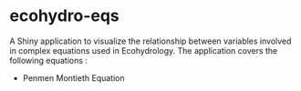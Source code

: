 # ecohydro-eqs
A Shiny application to visualize the relationship between variables involved in complex equations used in Ecohydrology. The application covers the following equations :
- Penmen Montieth Equation
